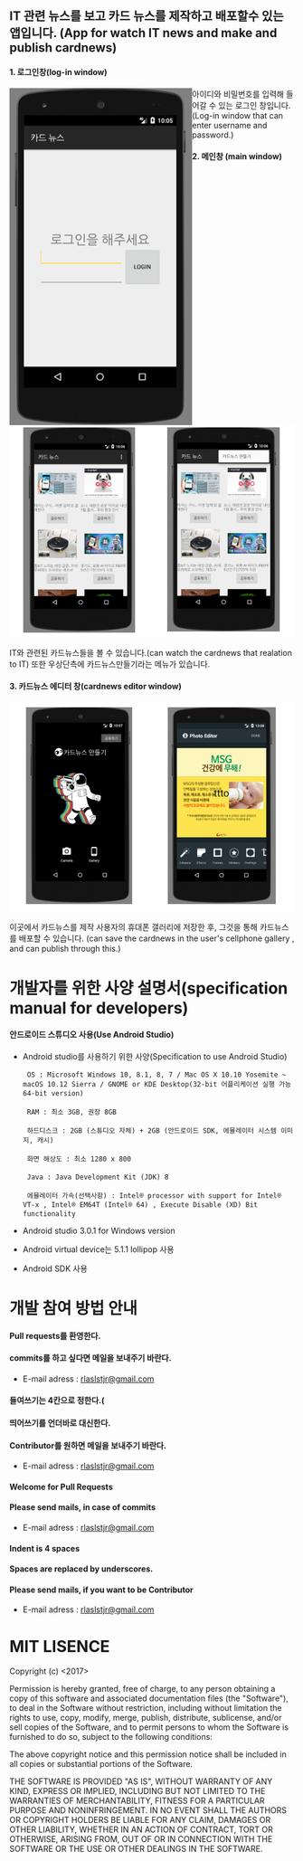 ## IT 관련 뉴스를 보고 카드 뉴스를 제작하고 배포할수 있는 앱입니다.  (App for watch IT news and make and publish cardnews)

#### 1. 로그인창(log-in window)
<p align="center">
<img src="img/login.png" style="float:left;" alt="img1">
<p/>
아이디와 비밀번호를 입력해 들어갈 수 있는 로그인 창입니다.(Log-in window that can enter username and password.)

#### 2. 메인창 (main window)

<p align="center">
<img src="img/main.png" alt="img2">
<p/>
IT와 관련된 카드뉴스들을 볼 수 있습니다.(can watch the cardnews that realation to IT)
 또한 우상단측에 카드뉴스만들기라는 메뉴가 있습니다.

#### 3. 카드뉴스 에디터 창(cardnews editor window)

<p align="center">
<img src="img/card editor.png" alt="img2">
<p/>
이곳에서 카드뉴스를 제작 사용자의 휴대폰 갤러리에 저장한 후, 그것을 통해 카드뉴스를 배포할 수 있습니다.
(can save the cardnews in the user's  cellphone gallery , and can publish through this.)




개발자를 위한 사양 설명서(specification manual for developers)
=======================

#### 안드로이드 스튜디오 사용(Use Android Studio)
    
  * Android studio를 사용하기 위한 사양(Specification to use Android Studio)
  
  
  
         OS : Microsoft Windows 10, 8.1, 8, 7 / Mac OS X 10.10 Yosemite ~ macOS 10.12 Sierra / GNOME or KDE Desktop(32-bit 어플리케이션 실행 가능 64-bit version)
      
         RAM : 최소 3GB, 권장 8GB
      
         하드디스크 : 2GB (스튜디오 자체) + 2GB (안드로이드 SDK, 에뮬레이터 시스템 이미지, 캐시)
      
         화면 해상도 : 최소 1280 x 800
      
         Java : Java Development Kit (JDK) 8
      
         에뮬레이터 가속(선택사항) : Intel® processor with support for Intel® VT-x , Intel® EM64T (Intel® 64) , Execute Disable (XD) Bit functionality
   
   * Android studio 3.0.1 for Windows version
  
   * Android virtual device는 5.1.1 lollipop 사용
   
   * Android SDK 사용

개발 참여 방법 안내
=======================

#### Pull requests를 환영한다.

#### commits를 하고 싶다면 메일을 보내주기 바란다.

  * E-mail adress : rlaslstjr@gmail.com
  
#### 들여쓰기는 4칸으로 정한다.(

#### 띄어쓰기를 언더바로 대신한다.

#### Contributor를 원하면 메일을 보내주기 바란다.

  * E-mail adress : rlaslstjr@gmail.com
  
  
#### Welcome for Pull Requests

#### Please send mails, in case of commits

  * E-mail adress : rlaslstjr@gmail.com
  
#### Indent is 4 spaces

#### Spaces are replaced by underscores.

#### Please send mails, if you want to be Contributor

  * E-mail adress : rlaslstjr@gmail.com
  
MIT LISENCE 
=======================
Copyright (c) <2017> <purple-10>


Permission is hereby granted, free of charge, to any person
obtaining a copy of this software and associated documentation
files (the "Software"), to deal in the Software without
restriction, including without limitation the rights to use,
copy, modify, merge, publish, distribute, sublicense, and/or sell
copies of the Software, and to permit persons to whom the
Software is furnished to do so, subject to the following
conditions:


The above copyright notice and this permission notice shall be
included in all copies or substantial portions of the Software.


THE SOFTWARE IS PROVIDED "AS IS", WITHOUT WARRANTY OF ANY KIND,
EXPRESS OR IMPLIED, INCLUDING BUT NOT LIMITED TO THE WARRANTIES
OF MERCHANTABILITY, FITNESS FOR A PARTICULAR PURPOSE AND
NONINFRINGEMENT. IN NO EVENT SHALL THE AUTHORS OR COPYRIGHT
HOLDERS BE LIABLE FOR ANY CLAIM, DAMAGES OR OTHER LIABILITY,
WHETHER IN AN ACTION OF CONTRACT, TORT OR OTHERWISE, ARISING
FROM, OUT OF OR IN CONNECTION WITH THE SOFTWARE OR THE USE OR
OTHER DEALINGS IN THE SOFTWARE.

